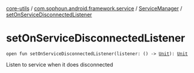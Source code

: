[core-utils](../../index.md) / [com.sophoun.android.framework.service](../index.md) / [ServiceManager](index.md) / [setOnServiceDisconnectedListener](./set-on-service-disconnected-listener.md)

# setOnServiceDisconnectedListener

`open fun setOnServiceDisconnectedListener(listener: () -> `[`Unit`](https://kotlinlang.org/api/latest/jvm/stdlib/kotlin/-unit/index.html)`): `[`Unit`](https://kotlinlang.org/api/latest/jvm/stdlib/kotlin/-unit/index.html)

Listen to service when it does disconnected

